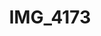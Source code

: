 ---
pid: '128'
layout: photos
title: IMG_4173
filename: IMG_4173.jpg
caption: 
previous_pid: '127'
next_pid: '129'
permalink: "/photos/128.html"
---